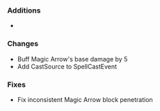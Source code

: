 ### Additions
- 


### Changes
- Buff Magic Arrow's base damage by 5
- Add CastSource to SpellCastEvent

### Fixes
- Fix inconsistent Magic Arrow block penetration